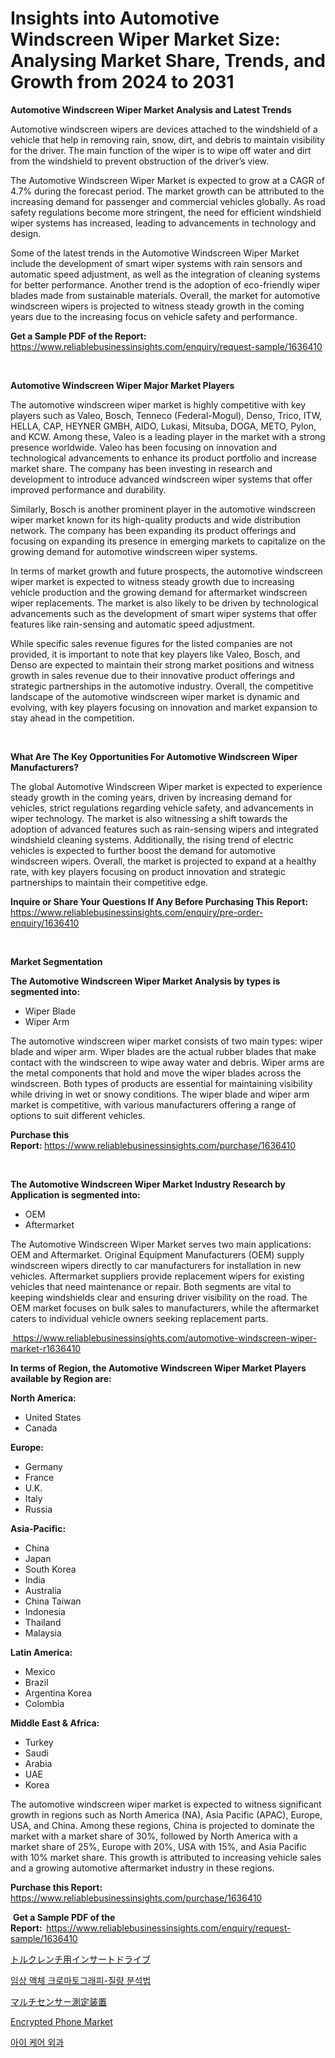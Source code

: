 <p><h1>Insights into Automotive Windscreen Wiper Market Size: Analysing Market Share, Trends, and Growth from 2024 to 2031</h1></p><p><strong>Automotive Windscreen Wiper Market Analysis and Latest Trends</strong></p>
<p><p>Automotive windscreen wipers are devices attached to the windshield of a vehicle that help in removing rain, snow, dirt, and debris to maintain visibility for the driver. The main function of the wiper is to wipe off water and dirt from the windshield to prevent obstruction of the driver’s view.</p><p>The Automotive Windscreen Wiper Market is expected to grow at a CAGR of 4.7% during the forecast period. The market growth can be attributed to the increasing demand for passenger and commercial vehicles globally. As road safety regulations become more stringent, the need for efficient windshield wiper systems has increased, leading to advancements in technology and design. </p><p>Some of the latest trends in the Automotive Windscreen Wiper Market include the development of smart wiper systems with rain sensors and automatic speed adjustment, as well as the integration of cleaning systems for better performance. Another trend is the adoption of eco-friendly wiper blades made from sustainable materials. Overall, the market for automotive windscreen wipers is projected to witness steady growth in the coming years due to the increasing focus on vehicle safety and performance.</p></p>
<p><strong>Get a Sample PDF of the Report:&nbsp;</strong> <a href="https://www.reliablebusinessinsights.com/enquiry/request-sample/1636410">https://www.reliablebusinessinsights.com/enquiry/request-sample/1636410</a></p>
<p>&nbsp;</p>
<p><strong>Automotive Windscreen Wiper Major Market Players</strong></p>
<p><p>The automotive windscreen wiper market is highly competitive with key players such as Valeo, Bosch, Tenneco (Federal-Mogul), Denso, Trico, ITW, HELLA, CAP, HEYNER GMBH, AIDO, Lukasi, Mitsuba, DOGA, METO, Pylon, and KCW. Among these, Valeo is a leading player in the market with a strong presence worldwide. Valeo has been focusing on innovation and technological advancements to enhance its product portfolio and increase market share. The company has been investing in research and development to introduce advanced windscreen wiper systems that offer improved performance and durability.</p><p>Similarly, Bosch is another prominent player in the automotive windscreen wiper market known for its high-quality products and wide distribution network. The company has been expanding its product offerings and focusing on expanding its presence in emerging markets to capitalize on the growing demand for automotive windscreen wiper systems.</p><p>In terms of market growth and future prospects, the automotive windscreen wiper market is expected to witness steady growth due to increasing vehicle production and the growing demand for aftermarket windscreen wiper replacements. The market is also likely to be driven by technological advancements such as the development of smart wiper systems that offer features like rain-sensing and automatic speed adjustment.</p><p>While specific sales revenue figures for the listed companies are not provided, it is important to note that key players like Valeo, Bosch, and Denso are expected to maintain their strong market positions and witness growth in sales revenue due to their innovative product offerings and strategic partnerships in the automotive industry. Overall, the competitive landscape of the automotive windscreen wiper market is dynamic and evolving, with key players focusing on innovation and market expansion to stay ahead in the competition.</p></p>
<p>&nbsp;</p>
<p><strong>What Are The Key Opportunities For Automotive Windscreen Wiper Manufacturers?</strong></p>
<p><p>The global Automotive Windscreen Wiper market is expected to experience steady growth in the coming years, driven by increasing demand for vehicles, strict regulations regarding vehicle safety, and advancements in wiper technology. The market is also witnessing a shift towards the adoption of advanced features such as rain-sensing wipers and integrated windshield cleaning systems. Additionally, the rising trend of electric vehicles is expected to further boost the demand for automotive windscreen wipers. Overall, the market is projected to expand at a healthy rate, with key players focusing on product innovation and strategic partnerships to maintain their competitive edge.</p></p>
<p><strong>Inquire or Share Your Questions If Any Before Purchasing This Report:</strong> <a href="https://www.reliablebusinessinsights.com/enquiry/pre-order-enquiry/1636410">https://www.reliablebusinessinsights.com/enquiry/pre-order-enquiry/1636410</a></p>
<p>&nbsp;</p>
<p><strong>Market Segmentation</strong></p>
<p><strong>The Automotive Windscreen Wiper Market Analysis by types is segmented into:</strong></p>
<p><ul><li>Wiper Blade</li><li>Wiper Arm</li></ul></p>
<p><p>The automotive windscreen wiper market consists of two main types: wiper blade and wiper arm. Wiper blades are the actual rubber blades that make contact with the windscreen to wipe away water and debris. Wiper arms are the metal components that hold and move the wiper blades across the windscreen. Both types of products are essential for maintaining visibility while driving in wet or snowy conditions. The wiper blade and wiper arm market is competitive, with various manufacturers offering a range of options to suit different vehicles.</p></p>
<p><strong>Purchase this Report:&nbsp;</strong><a href="https://www.reliablebusinessinsights.com/purchase/1636410">https://www.reliablebusinessinsights.com/purchase/1636410</a></p>
<p>&nbsp;</p>
<p><strong>The Automotive Windscreen Wiper Market Industry Research by Application is segmented into:</strong></p>
<p><ul><li>OEM</li><li>Aftermarket</li></ul></p>
<p><p>The Automotive Windscreen Wiper Market serves two main applications: OEM and Aftermarket. Original Equipment Manufacturers (OEM) supply windscreen wipers directly to car manufacturers for installation in new vehicles. Aftermarket suppliers provide replacement wipers for existing vehicles that need maintenance or repair. Both segments are vital to keeping windshields clear and ensuring driver visibility on the road. The OEM market focuses on bulk sales to manufacturers, while the aftermarket caters to individual vehicle owners seeking replacement parts.</p></p>
<p><a href="https://www.reliablebusinessinsights.com/automotive-windscreen-wiper-market-r1636410">&nbsp;https://www.reliablebusinessinsights.com/automotive-windscreen-wiper-market-r1636410</a></p>
<p><strong>In terms of Region, the Automotive Windscreen Wiper Market Players available by Region are:</strong></p>
<p>
    <p> <strong> North America: </strong>
        <ul>
            <li>United States</li>
            <li>Canada</li>
        </ul>
        </p> 
    <p> <strong> Europe: </strong>
        <ul>
            <li>Germany</li>
            <li>France</li>
            <li>U.K.</li>
            <li>Italy</li>
            <li>Russia</li>
        </ul>
        </p> 
    <p> <strong> Asia-Pacific: </strong>
        <ul>
            <li>China</li>
            <li>Japan</li>
            <li>South Korea</li>
            <li>India</li>
            <li>Australia</li>
            <li>China Taiwan</li>
            <li>Indonesia</li>
            <li>Thailand</li>
            <li>Malaysia</li>
        </ul>
        </p> 
    <p> <strong> Latin America: </strong>
        <ul>
            <li>Mexico</li>
            <li>Brazil</li>
            <li>Argentina Korea</li>
            <li>Colombia</li>
        </ul>
        </p> 
    <p> <strong> Middle East & Africa: </strong>
        <ul>
            <li>Turkey</li>
            <li>Saudi</li>
            <li>Arabia</li>
            <li>UAE</li>
            <li>Korea</li>
        </ul>
    </p>
    </p>
<p><p>The automotive windscreen wiper market is expected to witness significant growth in regions such as North America (NA), Asia Pacific (APAC), Europe, USA, and China. Among these regions, China is projected to dominate the market with a market share of 30%, followed by North America with a market share of 25%, Europe with 20%, USA with 15%, and Asia Pacific with 10% market share. This growth is attributed to increasing vehicle sales and a growing automotive aftermarket industry in these regions.</p></p>
<p><strong>Purchase this Report: </strong><a href="https://www.reliablebusinessinsights.com/purchase/1636410">https://www.reliablebusinessinsights.com/purchase/1636410</a></p>
<p>&nbsp;<strong>Get a Sample PDF of the Report:&nbsp;&nbsp;</strong><a href="https://www.reliablebusinessinsights.com/enquiry/request-sample/1636410">https://www.reliablebusinessinsights.com/enquiry/request-sample/1636410</a></p>
<p><strong></strong></p>
<p><p><a href="https://github.com/oqoeusbvpadwjs08/Market-Research-Report-List-2/blob/main/858307892328.md">トルクレンチ用インサートドライブ</a></p><p><a href="https://medium.com/@dougschmidt26/%EC%9E%84%EC%83%81-%EC%95%A1%EC%B2%B4-%ED%81%AC%EB%A1%9C%EB%A7%88%ED%86%A0%EA%B7%B8%EB%9E%98%ED%94%BC-%EC%A7%88%EB%9F%89-%EB%B6%84%EC%84%9D-%EC%8B%9C%EC%9E%A5-%EA%B7%9C%EB%AA%A8-%EB%B0%8F-%EC%8B%9C%EC%9E%A5-%EB%8F%99%ED%96%A5-%EC%99%84%EC%A0%84%ED%95%9C-%EC%82%B0%EC%97%85-%EA%B0%9C%EC%9A%94-2024%EB%85%84%EB%B6%80%ED%84%B0-2031%EB%85%84%EA%B9%8C%EC%A7%80-2d792267ade2">임상 액체 크로마토그래피-질량 분석법</a></p><p><a href="https://github.com/AaronVargas43/Market-Research-Report-List-1/blob/main/604508192329.md">マルチセンサー測定装置</a></p><p><a href="https://issuu.com/reportprime-2/docs/encrypted-phone-market-size-2030.pptx">Encrypted Phone Market</a></p><p><a href="https://github.com/konokaryan/Market-Research-Report-List-1/blob/main/270424485040.md">아이 케어 외과</a></p></p>